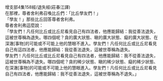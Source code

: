增支部4集158經/退失經(莊春江譯)  
在那裡，尊者舍利弗召喚比丘們：「比丘學友們！」  
「學友！」那些比丘回答尊者舍利弗。  
尊者舍利弗這麼說：  
「學友們！凡任何比丘或比丘尼看見自己有四法者，他應能歸結：我從善法退失，這被世尊稱為退失。哪四個呢？貪的廣大狀態、瞋的廣大狀態、癡的廣大狀態、在深澈[事物]的可能或不可能上他的慧眼不進入。學友們！凡任何比丘或比丘尼看見自己有這四法者，他應能歸結：我從善法退失，這被世尊稱為退失。  
學友們！凡任何比丘或比丘尼看見自己有四法者，他應能歸結：我不從善法退失，這被世尊稱為不退失。哪四個呢？貪的稀少狀態、瞋的稀少狀態、癡的稀少狀態、在深澈[事物]的可能或不可能上他的慧眼進入。學友們！凡任何比丘或比丘尼看見自己有四法者，他應能歸結：我不從善法退失，這被世尊稱為不退失。」  
  
  
